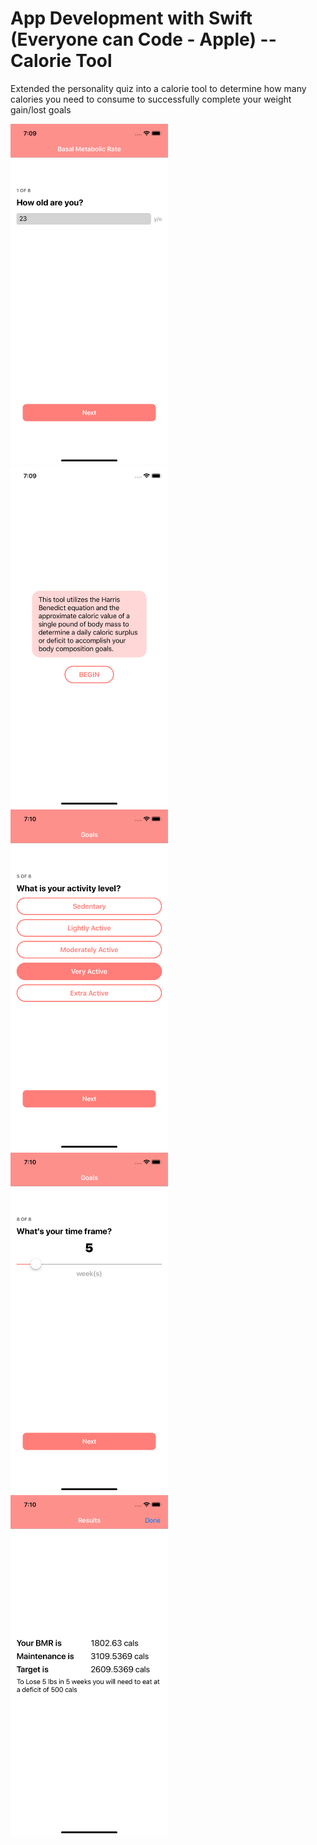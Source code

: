 # App Development with Swift (Everyone can Code - Apple) -- Calorie Tool

Extended the personality quiz into a calorie tool to determine how many calories you need to consume to successfully complete your weight gain/lost goals

<img src="/Resources/input.png" width="50%">
<img src="/Resources/intro.png" width="50%">
<img src="/Resources/options.png" width="50%">
<img src="/Resources/slider.png" width="50%">
<img src="/Resources/results.png" width="50%">
